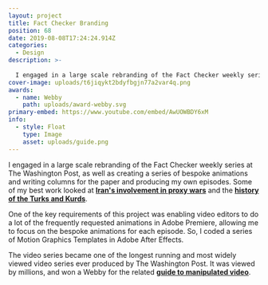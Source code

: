 ```yaml
---
layout: project
title: Fact Checker Branding
position: 68
date: 2019-08-08T17:24:24.914Z
categories:
  - Design
description: >-
  
  I engaged in a large scale rebranding of the Fact Checker weekly series at The Washington Post, as well as creating a series of bespoke animations and writing columns for the paper and producing my own episodes.
cover-image: uploads/t6jiqykt2bdyfbgjn77a2var4q.png
awards:
  - name: Webby
    path: uploads/award-webby.svg
primary-embed: https://www.youtube.com/embed/AwUOWBDY6xM
info:
  - style: Float
    type: Image
    asset: uploads/guide.png
---
```

I engaged in a large scale rebranding of the Fact Checker weekly series at The Washington Post, as well as creating a series of bespoke animations and writing columns for the paper and producing my own episodes. Some of my best work looked at [**Iran's involvement in proxy wars**](https://www.washingtonpost.com/politics/2019/07/30/president-trumps-faulty-claim-that-iran-has-changed-its-regional-behavior/) and the [**history of the Turks and Kurds**](https://www.washingtonpost.com/politics/2019/11/04/trumps-false-claim-centuries-fighting-between-turks-kurds/?itid=ap_attharmirza).

One of the key requirements of this project was enabling video editors to do a lot of the frequently requested animations in Adobe Premiere, allowing me to focus on the bespoke animations for each episode. So, I coded a series of Motion Graphics Templates in Adobe After Effects.

The video series became one of the longest running and most widely viewed video series ever produced by The Washington Post. It was viewed by millions, and won a Webby for the related [**guide to manipulated video**](https://www.washingtonpost.com/graphics/2019/politics/fact-checker/manipulated-video-guide/).
